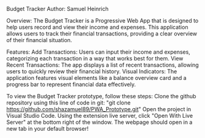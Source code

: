 Budget Tracker
Author: Samuel Heinrich

Overview:
The Budget Tracker is a Progressive Web App that is designed to help users record and view their income and expenses.
This application allows users to track their financial transactions, providing a clear overview of their financial situation.

Features:
Add Transactions: Users can input their income and expenses, categorizing each transaction in a way that works best for them.
View Recent Transactions: The app displays a list of recent transactions, allowing users to quickly review their financial history.
Visual Indicators: The application features visual elements like a balance overview card and a progress bar to represent financial data effectively.

To view the Budget Tracker prototype, follow these steps:
Clone the github repository using this line of code in git: "git clone https://github.com/shazamuel89/PWA_Prototype.git"
Open the project in Visual Studio Code.
Using the extension live server, click "Open With Live Server" at the bottom right of the window.
The webpage should open in a new tab in your default browser!